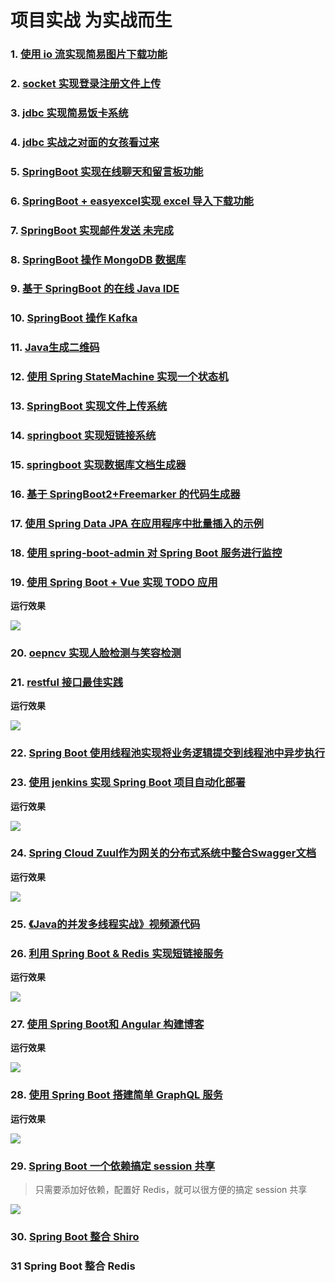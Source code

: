 # 项目实战 为实战而生

### 1. [使用 io 流实现简易图片下载功能](/io-download-picture/)


### 2. [socket 实现登录注册文件上传](/socket-study)


### 3. [jdbc 实现简易饭卡系统](/jdbc-easy-meal-card-system)


### 4. [jdbc 实战之对面的女孩看过来](/jdbc-girl)


### 5. [SpringBoot 实现在线聊天和留言板功能](/spring-boot-message-board)


### 6. [SpringBoot + easyexcel实现 excel 导入下载功能](/spring-boot-easy-excel-demo)


### 7. [SpringBoot 实现邮件发送 未完成](/spring-boot-mail)


### 8. [SpringBoot 操作 MongoDB 数据库](/spring-boot-mongodb)


### 9. [基于 SpringBoot 的在线 Java IDE](/spring-boot-online-executor)


### 10. [SpringBoot 操作 Kafka](/kafka-example-imooc)


### 11. [Java生成二维码](/qrcode-img-svg)


### 12. [使用 Spring StateMachine 实现一个状态机](/spring-boot-statemachine)


### 13. [SpringBoot 实现文件上传系统](/springboot-file-uploader)


### 14. [springboot 实现短链接系统](https://github.com/hacker-and-painter/springboot-short-url)


### 15. [springboot 实现数据库文档生成器](https://github.com/hacker-and-painter/database-doc-generator)


### 16. [基于 SpringBoot2+Freemarker 的代码生成器](https://github.com/hacker-and-painter/spring-boot-code-generator)


### 17. [使用 Spring Data JPA 在应用程序中批量插入的示例](https://github.com/hacker-and-painter/springboot-jpa-batch-insert)


### 18. [使用 spring-boot-admin 对 Spring Boot 服务进行监控](https://github.com/hacker-and-painter/springboot-admin)


### 19. [使用 Spring Boot + Vue 实现 TODO 应用](https://github.com/hacker-and-painter/springboot-statemachine)

**运行效果**

![](https://raw.githubusercontent.com/gaohanghang/images/master/img20190611010142.png)

### 20. [oepncv 实现人脸检测与笑容检测](https://github.com/hacker-and-painter/opencv)


### 21. [restful 接口最佳实践](https://github.com/hacker-and-painter/spring-data-rest)

**运行效果**

![](https://raw.githubusercontent.com/gaohanghang/images/master/img20190530203732.png)

### 22. [Spring Boot 使用线程池实现将业务逻辑提交到线程池中异步执行](https://github.com/hacker-and-painter/spring-boot-threadpool)


### 23. [使用 jenkins 实现 Spring Boot 项目自动化部署](https://github.com/gaohanghang/springboot-jenkins)

**运行效果**

![](https://raw.githubusercontent.com/gaohanghang/images/master/img20190804000548.png)

### 24. [Spring Cloud Zuul作为网关的分布式系统中整合Swagger文档](https://github.com/gaohanghang/spring-boot-swagger-distributed-demo)


**运行效果**

![](https://raw.githubusercontent.com/gaohanghang/images/master/img20190728171306.png)

### 25. [《Java的并发多线程实战》视频源代码](https://github.com/gaohanghang/Java-Concurrency-Multithreading-in-Practice)


### 26. [利用 Spring Boot & Redis 实现短链接服务](https://github.com/gaohanghang/spring-boot-sample-url-shortener)

**运行效果**

![](https://raw.githubusercontent.com/gaohanghang/images/master/img20190904001549.png)

### 27. [使用 Spring Boot和 Angular 构建博客](https://github.com/gaohanghang/spring-ng-blog)

**运行效果**

![](https://raw.githubusercontent.com/gaohanghang/images/master/img20190831185759.png)

### 28. [使用 Spring Boot 搭建简单 GraphQL 服务](https://github.com/gaohanghang/springboot-graphql)

**运行效果**

![](https://raw.githubusercontent.com/gaohanghang/images/master/img20190901180443.png)

### 29. [Spring Boot 一个依赖搞定 session 共享](https://github.com/hacker-and-painter/spring-boot-session)

> 只需要添加好依赖，配置好 Redis，就可以很方便的搞定 session 共享

![](https://raw.githubusercontent.com/gaohanghang/images/master/img20190615212240.png)



### 30. [Spring Boot 整合 Shiro ](https://segmentfault.com/a/1190000019440231)

### 31 Spring Boot 整合 Redis


